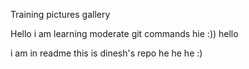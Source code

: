 Training pictures gallery

Hello i am learning moderate git commands
hie :))
hello 

i am in readme 
this is dinesh's repo 
he he he :)


